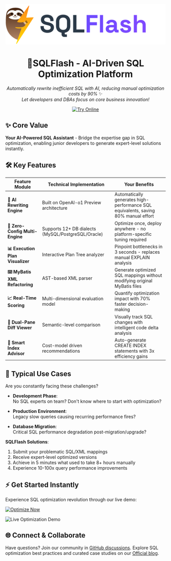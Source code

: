<div align="center">
<img src="https://github.com/sqlgenius/.github/blob/273fb712428b93c8cd8a790d85e13d90befbc65b/logo.png">


<h1>🚀SQLFlash - AI-Driven SQL Optimization Platform</h1>
  <p>
    <em>Automatically rewrite inefficient SQL with AI, reducing manual optimization costs by 90%</em> ✨<br>
    <em>Let developers and DBAs focus on core business innovation!</em>
  </p>

[![Try Online](https://img.shields.io/badge/TRY_LIVE_DEMO-Expert_Optimized_SQL-blue?style=for-the-badge&logo=databricks)](https://sqlflash.ai/app/)

</div>

## ✨ Core Value
​**​Your AI-Powered SQL Assistant​​**​ - Bridge the expertise gap in SQL optimization, enabling junior developers to generate expert-level solutions instantly.

## 🛠️ Key Features
| Feature Module | Technical Implementation | Your Benefits |
|---------|---------|---------|
| ​**​🤖 AI Rewriting Engine​**​ | Built on OpenAI-o1 Preview architecture | Automatically generates high-performance SQL equivalents, saving 80% manual effort |
| ​**​🔐 Zero-Config Multi-Engine​**​ | Supports 12+ DB dialects (MySQL/PostgreSQL/Oracle) | Optimize once, deploy anywhere - no platform-specific tuning required |
| ​**​📊 Execution Plan Visualizer​**​ | Interactive Plan Tree analyzer | Pinpoint bottlenecks in 3 seconds - replaces manual EXPLAIN analysis |
| ​**​⌨️ MyBatis XML Refactoring​**​ | AST-based XML parser | Generate optimized SQL mappings without modifying original MyBatis files |
| ​**​📈 Real-Time Scoring​**​ | Multi-dimensional evaluation model | Quantify optimization impact with 70% faster decision-making |
| ​**​🧩 Dual-Pane Diff Viewer​**​ | Semantic-level comparison | Visually track SQL changes with intelligent code delta analysis |
| ​**​📌 Smart Index Advisor​**​ | Cost-model driven recommendations | Auto-generate CREATE INDEX statements with 3x efficiency gains |

## 🎯 Typical Use Cases
Are you constantly facing these challenges?

- ​**​Development Phase​**​:<br>
  No SQL experts on team? Don't know where to start with optimization?
  
- ​**​Production Environment​**​:<br> 
  Legacy slow queries causing recurring performance fires?
  
- ​**​Database Migration​**​:<br>
  Critical SQL performance degradation post-migration/upgrade?

​**​SQLFlash Solutions​**​:
1. Submit your problematic SQL/XML mappings
2. Receive expert-level optimized versions
3. Achieve in 5 minutes what used to take 8+ hours manually
4. Experience 10-100x query performance improvements



## ⚡ Get Started Instantly
Experience SQL optimization revolution through our live demo:

[![Optimize Now](https://img.shields.io/badge/Click_Here_For_Free_Trial-Expert_Optimized_SQL-blue?style=for-the-badge&logo=databricks)](https://sqlflash.ai/app/)

![Live Optimization Demo](https://github.com/sqlgenius/.github/blob/e45f76adcc2618f6b92ddc133db11b34d114811a/sqlflash-demo.gif)


## 🌐 Connect & Collaborate 

Have questions? Join our community in [GitHub discussions](https://github.com/orgs/sqlgenius/discussions).
Explore SQL optimization best practices and curated case studies on our [Official blog](https://sqlflash.ai/blog). 
